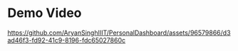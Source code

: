 # Demo Video



https://github.com/AryanSinghIIIT/PersonalDashboard/assets/96579866/d3ad46f3-fd92-41c9-8196-fdc65027860c



